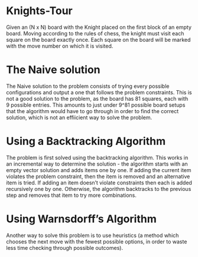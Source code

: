 # Knights-Tour
Given an (N x N) board with the Knight placed on the first block of an empty board. Moving according to the rules of chess, the knight must visit each square on the board exactly once. Each square on the board will be marked with the move number on which it is visited.

# The Naive solution
The Naive solution to the problem consists of trying every possible configurations and output a one that follows the problem constraints. This is not a good solution to the problem, as the board has 81 squares, each with 9 possible entries. This amounts to just under 9^81 possible board setups that the algorithm would have to go through in order to find the correct solution, which is not an effiicient way to solve the problem.

# Using a Backtracking Algorithm
The problem is first solved using the backtracking algorithm. This works in an incremental way to determine the solution - the algorithm starts with an empty vector solution and adds items one by one. If adding the current item violates the problem constraint, then the item is removed and an alternative item is tried. If adding an item doesn’t violate constraints then each is added recursively one by one. Otherwise, the algorithm backtracks to the previous step and removes that item to try more combinations.

# Using Warnsdorff’s Algorithm
Another way to solve this problem is to use heuristics (a method which chooses the next move with the fewest possible options, in order to waste less time checking through possible outcomes). 

